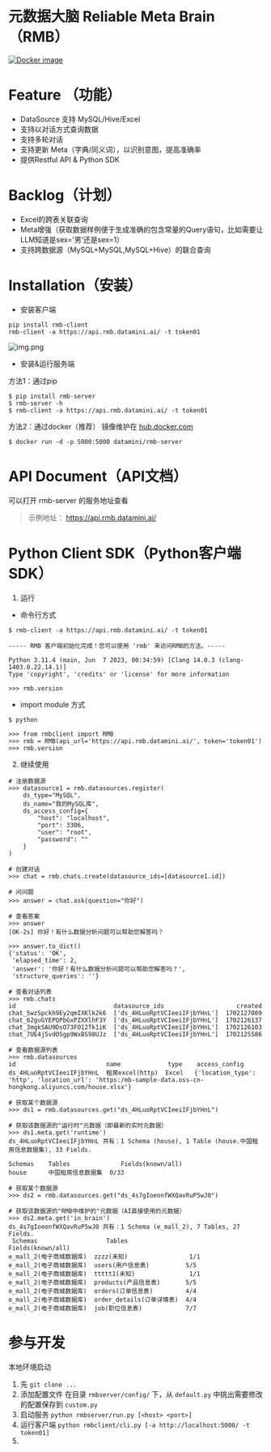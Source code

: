 # 元数据大脑 Reliable Meta Brain（RMB）
[![Docker image](https://github.com/DataMini/rmb/actions/workflows/docker-image.yml/badge.svg)](https://github.com/DataMini/rmb/actions/workflows/docker-image.yml)

# Feature （功能）

- DataSource 支持 MySQL/Hive/Excel
- 支持以对话方式查询数据 
- 支持多轮对话
- 支持更新 Meta（字典/同义词），以识别意图，提高准确率
- 提供Restful API & Python SDK


# Backlog（计划）
- Excel的跨表关联查询
- Meta增强（获取数据样例便于生成准确的包含常量的Query语句，比如需要让LLM知道是sex='男'还是sex=1）
- 支持跨数据源（MySQL+MySQL,MySQL+Hive）的联合查询


# Installation（安装）

- 安装客户端
```
pip install rmb-client
rmb-client -a https://api.rmb.datamini.ai/ -t token01
```
![img.png](img.png)

- 安装&运行服务端

方法1：通过pip
```
$ pip install rmb-server
$ rmb-server -h
$ rmb-client -a https://api.rmb.datamini.ai/ -t token01
```

方法2：通过docker（推荐）
镜像维护在 [hub.docker.com](https://hub.docker.com/repository/docker/datamini/rmb-server/general)
```
$ docker run -d -p 5000:5000 datamini/rmb-server
```


# API Document（API文档）

可以打开 rmb-server 的服务地址查看
> 示例地址： https://api.rmb.datamini.ai/



# Python Client SDK（Python客户端SDK）


1. 运行 

- 命令行方式
```
$ rmb-client -a https://api.rmb.datamini.ai/ -t token01

----- RMB 客户端初始化完成！您可以使用 'rmb' 来访问RMB的方法。-----

Python 3.11.4 (main, Jun  7 2023, 00:34:59) [Clang 14.0.3 (clang-1403.0.22.14.1)]
Type 'copyright', 'credits' or 'license' for more information

>>> rmb.version
```

- import module 方式
```shell
$ python

>>> from rmbclient import RMB
>>> rmb = RMB(api_url='https://api.rmb.datamini.ai/', token='token01')
>>> rmb.version
```

2. 继续使用
```
# 注册数据源
>>> datasource1 = rmb.datasources.register(
    ds_type="MySQL", 
    ds_name="我的MySQL库",
    ds_access_config={
        "host": "localhost",
        "port": 3306,
        "user": "root",
        "password": ""
    }
)

# 创建对话
>>> chat = rmb.chats.create(datasource_ids=[datasource1.id])

# 问问题
>>> answer = chat.ask(question="你好")

# 查看答案
>>> answer
[OK-2s] 你好！有什么数据分析问题可以帮助您解答吗？

>>> answer.to_dict()
{'status': 'OK',
 'elapsed_time': 2,
 'answer': '你好！有什么数据分析问题可以帮助您解答吗？',
 'structure_queries': ''}

# 查看对话列表
>>> rmb.chats
id                           datasource_ids                    created
chat_5wzSpckh9Ey2qmIXKlk2k6  ['ds_4HLuoRptVCIeeiIFjbYHnL']  1702127009
chat_62guGYEPQPbGxPZXXlhF3Y  ['ds_4HLuoRptVCIeeiIFjbYHnL']  1702126137
chat_3mgkSAU9DsO73FO12Tk1iK  ['ds_4HLuoRptVCIeeiIFjbYHnL']  1702126103
chat_7UE4j5vdOSgp9WxBS98UJz  ['ds_4HLuoRptVCIeeiIFjbYHnL']  1702125586

# 查看数据源列表
>>> rmb.datasources
id                         name             type    access_config
ds_4HLuoRptVCIeeiIFjbYHnL  租房excel(http)  Excel   {'location_type': 'http', 'location_url': 'https:/mb-sample-data.oss-cn-hongkong.aliyuncs.com/house.xlsx'}

# 获取某个数据源
>>> ds1 = rmb.datasources.get("ds_4HLuoRptVCIeeiIFjbYHnL")

# 获取该数据源的"运行时"元数据（即最新的实时元数据）
>>> ds1.meta.get('runtime')
ds_4HLuoRptVCIeeiIFjbYHnL 共有：1 Schema (house), 1 Table (house.中国租房信息数据集), 33 Fields. 

Schemas    Tables              Fields(known/all)
house      中国租房信息数据集  0/33

# 获取某个数据源
>>> ds2 = rmb.datasources.get("ds_4s7gIoeonfWXQavRuP5wJ0")

# 获取该数据源的"RMB中维护的"元数据（AI直接使用的元数据）
>>> ds2.meta.get('in_brain')
ds_4s7gIoeonfWXQavRuP5wJ0 共有：1 Schema (e_mall_2), 7 Tables, 27 Fields. 
 Schemas                   Tables                     Fields(known/all)
e_mall_2(电子商城数据库)  zzzz(未知)                 1/1
e_mall_2(电子商城数据库)  users(用户信息表)          5/5
e_mall_2(电子商城数据库)  ttttt1(未知)               1/1
e_mall_2(电子商城数据库)  products(产品信息表)       5/5
e_mall_2(电子商城数据库)  orders(订单信息表)         4/4
e_mall_2(电子商城数据库)  order_details(订单详情表)  4/4
e_mall_2(电子商城数据库)  job(职位信息表)            7/7
```

# 参与开发

本地环境启动

1. 先 `git clone ...`
2. 添加配置文件  在目录 `rmbserver/config/` 下，从 `default.py` 中挑出需要修改的配置保存到 `custom.py`
3. 启动服务 `python rmbserver/run.py [<host> <port>]`
4. 运行客户端 `python rmbclient/cli.py [-a http://localhost:5000/ -t token01]`
5. 
